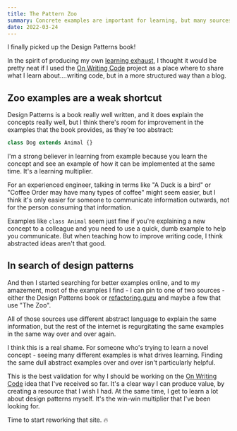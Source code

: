 ```yaml
---
title: The Pattern Zoo
summary: Concrete examples are important for learning, but many sources are missing good real-world design pattern examples.
date: 2022-03-24 
---
```


I finally picked up the Design Patterns book!

In the spirit of producing my own [learning exhaust](/begin-again), I thought it would be pretty neat if I used the [On Writing Code](https://onwritingcode.com) project as a place where to share what I learn about....writing code, but in a more structured way than a blog.

## Zoo examples are a weak shortcut

Design Patterns is a book really well written, and it does explain the concepts really well, but I think there's room for improvement in the examples that the book provides, as they're too abstract:

```ts
class Dog extends Animal {}
```

I'm a strong believer in learning from example because you learn the concept and see an example of how it can be implemented at the same time. It's a learning multiplier.

For an experienced engineer, talking in terms like "A Duck is a bird" or "Coffee Order may have many types of coffee" might seem easier, but I think it's only easier for someone to communicate information outwards, not for the person consuming that information.

Examples like `class Animal` seem just fine if you're explaining a new concept to a colleague and you need to use a quick, dumb example to help you communicate. But when teaching how to improve writing code, I think abstracted ideas aren't that good.

## In search of design patterns

And then I started searching for better examples online, and to my amazement, most of the examples I find - I can pin to one of two sources - either the Design Patterns book or [refactoring.guru](https://refactoring.guru) and maybe a few that use "The Zoo".

All of those sources use different abstract language to explain the same information, but the rest of the internet is regurgitating the same examples in the same way over and over again.
 
I think this is a real shame. For someone who's trying to learn a novel concept - seeing many different examples is what drives learning. Finding the same dull abstract examples over and over isn't particularly helpful. 
 
This is the best validation for why I should be working on the [On Writing Code](https://onwritingcode.com) idea that I've received so far. It's a clear way I can produce value, by creating a resource that I wish I had. At the same time, I get to learn a lot about design patterns myself. It's the win-win multiplier that I've been looking for.

Time to start reworking that site. 🔥
 
 
